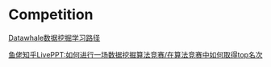 # Competition
[Datawhale数据挖掘学习路径](Darawhale数据挖掘.pdf)

[鱼佬知乎LivePPT:如何进行一场数据挖掘算法竞赛/在算法竞赛中如何取得top名次](鱼佬知乎LivePPT.md)
